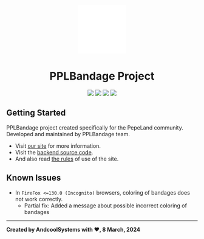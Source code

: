 <div align="center">
  <a href="https://pplbandage.ru">
    <picture>
      <img alt="PPLBandage logo" src="public/icon_transparent.png" height="128" />
    </picture>
  </a>
  <h1>PPLBandage Project</h1>

  <a href="https://pepeland.net"><img src="https://andcool.ru/static/badges/made-for-ppl.svg"/></a>
  <a href="https://github.com/PPLBandage/pplbandage_site/actions"><img src="https://img.shields.io/github/actions/workflow/status/PPLBandage/pplbandage_site/main.yml?style=flat&label=Build%20%26%20Deploy&link=https%3A%2F%2Fgithub.com%2FPPLBandage%2Fpplbandage_site%2Factions"/></a>
  <img src="https://img.shields.io/endpoint?url=https%3A%2F%2Fghloc.vercel.app%2Fapi%2FPPLBandage%2Fpplbandage_site%2Fbadge%3Ffilter%3D.ts%24%2C.tsx%24%2C.css%24"/>
  <a href="https://www.codefactor.io/repository/github/pplbandage/pplbandage_site/overview/master"><img src="https://www.codefactor.io/repository/github/pplbandage/pplbandage_site/badge/master"/></a>
</div>

## Getting Started
PPLBandage project created specifically for the PepeLand community. Developed and maintained by PPLBandage team.  
- Visit [our site](https://pplbandage.ru) for more information.
- Visit the [backend source code](https://github.com/PPLBandage/pplbandage_backend).
- And also read [the rules](https://pplbandage.ru/tutorials/rules) of use of the site.

## Known Issues

- In `FireFox <=130.0 (Incognito)` browsers, coloring of bandages does not work correctly.
  - Partial fix: Added a message about possible incorrect coloring of bandages 

---
**Created by AndcoolSystems with ♥, 8 March, 2024**

